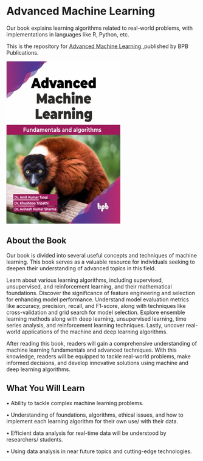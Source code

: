 # Advanced Machine Learning

Our book explains learning algorithms related to real-world problems, with implementations in languages like R, Python, etc.

This is the repository for [Advanced Machine Learning
](https://bpbonline.com/products/advanced-machine-learning),published by BPB Publications.

<img src="9789355516343.jpg">

## About the Book
Our book is divided into several useful concepts and techniques of machine learning. This book serves as a valuable resource for individuals seeking to deepen their understanding of advanced topics in this field. 

Learn about various learning algorithms, including supervised, unsupervised, and reinforcement learning, and their mathematical foundations. Discover the significance of feature engineering and selection for enhancing model performance. Understand model evaluation metrics like accuracy, precision, recall, and F1-score, along with techniques like cross-validation and grid search for model selection. Explore ensemble learning methods along with deep learning, unsupervised learning, time series analysis, and reinforcement learning techniques. Lastly, uncover real-world applications of the machine and deep learning algorithms.

After reading this book, readers will gain a comprehensive understanding of machine learning fundamentals and advanced techniques. With this knowledge, readers will be equipped to tackle real-world problems, make informed decisions, and develop innovative solutions using machine and deep learning algorithms.

## What You Will Learn
• Ability to tackle complex machine learning problems.

• Understanding of foundations, algorithms, ethical issues, and how to implement each learning algorithm for their own use/ with their data.

• Efficient data analysis for real-time data will be understood by researchers/ students.

• Using data analysis in near future topics and cutting-edge technologies.
